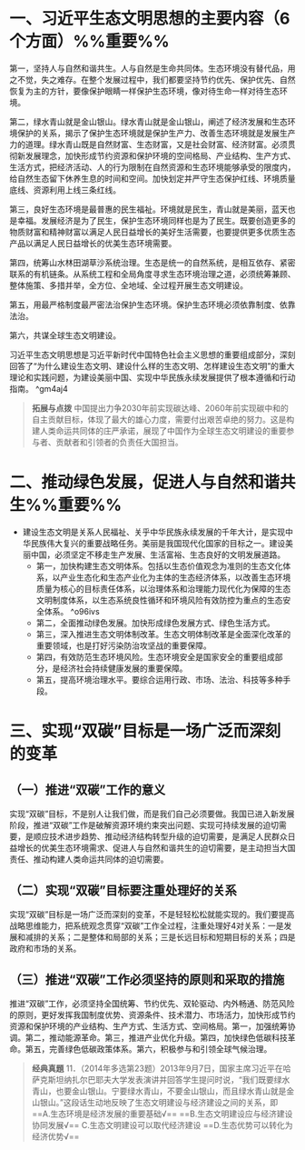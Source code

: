 # 一、习近平生态文明思想的主要内容（6个方面）%%重要%%
第一，坚持人与自然和谐共生。人与自然是生命共同体。生态环境没有替代品，用之不觉，失之难存。在整个发展过程中，我们都要坚持节约优先、保护优先、自然恢复为主的方针，要像保护眼睛一样保护生态环境，像对待生命一样对待生态环境。

第二，绿水青山就是金山银山。绿水青山就是金山银山，阐述了经济发展和生态环境保护的关系，揭示了保护生态环境就是保护生产力、改善生态环境就是发展生产力的道理。绿水青山既是自然财富、生态财富，又是社会财富、经济财富。必须贯彻新发展理念，加快形成节约资源和保护环境的空间格局、产业结构、生产方式、生活方式，把经济活动、人的行为限制在自然资源和生态环境能够承受的限度内，给自然生态留下休养生息的时间和空间。加快划定并严守生态保护红线、环境质量底线、资源利用上线三条红线。

第三，良好生态环境是最普惠的民生福祉。环境就是民生，青山就是美丽，蓝天也是幸福。发展经济是为了民生，保护生态环境同样也是为了民生。既要创造更多的物质财富和精神财富以满足人民日益增长的美好生活需要，也要提供更多优质生态产品以满足人民日益增长的优美生态环境需要。

第四，统筹山水林田湖草沙系统治理。生态是统一的自然系统，是相互依存、紧密联系的有机链条。从系统工程和全局角度寻求生态环境治理之道，必须统筹兼顾、整体施策、多措并举，全方位、全地域、全过程开展生态文明建设。

第五，用最严格制度最严密法治保护生态环境。保护生态环境必须依靠制度、依靠法治。

第六，共谋全球生态文明建设。

习近平生态文明思想是习近平新时代中国特色社会主义思想的重要组成部分，深刻回答了“为什么建设生态文明、建设什么样的生态文明、怎样建设生态文明”的重大理论和实践问题，为建设美丽中国、实现中华民族永续发展提供了根本遵循和行动指南。 ^gm4aj4

>**拓展与点拨**
中国提出力争2030年前实现碳达峰、2060年前实现碳中和的自主贡献目标，体现了最大的雄心力度，需要付出艰苦卓绝的努力。这是构建人类命运共同体的庄严承诺，展现了中国作为全球生态文明建设的重要参与者、贡献者和引领者的负责任大国担当。
# 二、推动绿色发展，促进人与自然和谐共生%%重要%%
- 建设生态文明是关系人民福祉、关乎中华民族永续发展的千年大计，是实现中华民族伟大复兴的重要战略任务。美丽是我国现代化国家的目标之一。建设美丽中国，必须坚定不移走生产发展、生活富裕、生态良好的文明发展道路。
	- 第一，加快构建生态文明体系。包括以生态价值观念为准则的生态文化体系，以产业生态化和生态产业化为主体的生态经济体系，以改善生态环境质量为核心的目标责任体系，以治理体系和治理能力现代化为保障的生态文明制度体系，以生态系统良性循环和环境风险有效防控为重点的生态安全体系。 ^o96ivs
	- 第二，全面推动绿色发展。加快形成绿色发展方式、绿色生活方式。
	- 第三，深入推进生态文明体制改革。生态文明体制改革是全面深化改革的重要领域，也是打好污染防治攻坚战的重要保障。
	- 第四，有效防范生态环境风险。生态环境安全是国家安全的重要组成部分，是经济社会持续健康发展的重要保障。
	- 第五，提高环境治理水平。要综合运用行政、市场、法治、科技等多种手段。
# 三、实现“双碳”目标是一场广泛而深刻的变革
## （一）推进“双碳”工作的意义
实现“双碳”目标，不是别人让我们做，而是我们自己必须要做。我国已进入新发展阶段，推进“双碳”工作是破解资源环境约束突出问题、实现可持续发展的迫切需要，是顺应技术进步趋势、推动经济结构转型升级的迫切需要，是满足人民群众日益增长的优美生态环境需求、促进人与自然和谐共生的迫切需要，是主动担当大国责任、推动构建人类命运共同体的迫切需要。
## （二）实现“双碳”目标要注重处理好的关系
实现“双碳”目标是一场广泛而深刻的变革，不是轻轻松松就能实现的。我们要提高战略思维能力，把系统观念贯穿“双碳”工作全过程，注重处理好4对关系：一是发展和减排的关系；二是整体和局部的关系；三是长远目标和短期目标的关系；四是政府和市场的关系。
## （三）推进“双碳”工作必须坚持的原则和采取的措施
推进“双碳”工作，必须坚持全国统筹、节约优先、双轮驱动、内外畅通、防范风险的原则，更好发挥我国制度优势、资源条件、技术潜力、市场活力，加快形成节约资源和保护环境的产业结构、生产方式、生活方式、空间格局。第一，加强统筹协调。第二，推动能源革命。第三，推进产业优化升级。第四，加快绿色低碳科技革命。第五，完善绿色低碳政策体系。第六，积极参与和引领全球气候治理。

>**经典真題**
11．（2014年多选第23题）2013年9月7日，国家主席习近平在哈萨克斯坦纳扎尔巴耶夫大学发表演讲并回答学生提问时说，“我们既要绿水青山，也要金山银山。宁要绿水青山，不要金山银山，而且绿水青山就是金山银山。”这段话生动地反映了生态文明建设与经济建设之间的关系，即
==A.生态环境是经济发展的重要基础√==
==B.生态文明建设应与经济建设协同发展√==
C.生态文明建设可以取代经济建设
==D.生态优势可以转化为经济优势√==